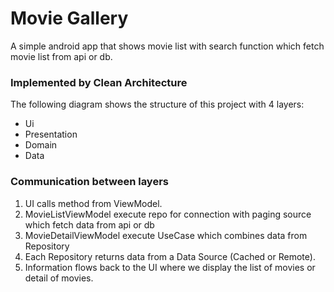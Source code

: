 # Movie Gallery
A simple android app that shows movie list with search function which fetch movie list from api or db.

### Implemented by Clean Architecture
The following diagram shows the structure of this project with 4 layers:
- Ui
- Presentation
- Domain
- Data

### Communication between layers

1. UI calls method from ViewModel.
2. MovieListViewModel execute repo for connection with paging source which fetch data from api or db
3. MovieDetailViewModel execute UseCase which combines data from Repository
4. Each Repository returns data from a Data Source (Cached or Remote).
5. Information flows back to the UI where we display the list of movies or detail of movies.
